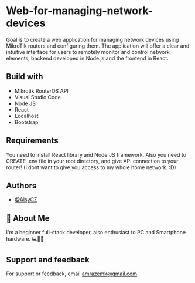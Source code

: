 
# Web-for-managing-network-devices

Goal is to create a web application for managing network devices using MikroTik routers and configuring them. The application will offer a clear and intuitive interface for users to remotely monitor and control network elements, backend developed in Node.js and the frontend in React.


## Build with
- Mikrotik RouterOS API
 - Visual Studio Code
 - Node JS
 - React
 - Localhost
 - Bootstrap

## Requirements

You need to install React library and Node JS framework.
Also you need to CREATE .env file in your root directory, and give API connection to your router!
(I dont want to give you access to my whole home network. :D)


## Authors

- [@AlsyCZ](https://www.github.com/AlsyCZ)


## 🚀 About Me
I'm a beginner full-stack developer, also enthusiast to PC and Smartphone hardware. 💻📱🔧


## Support and feedback

For support or feedback, email amrazemk@gmail.com.

